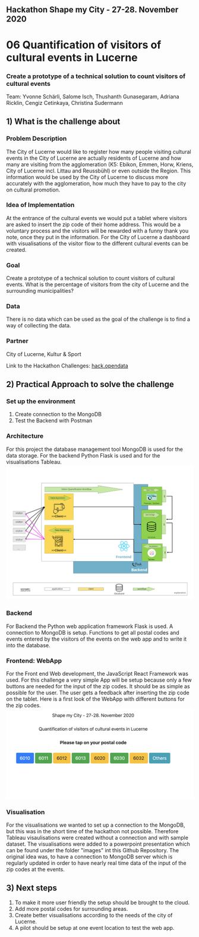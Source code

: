 ## Hackathon Shape my City - 27-28. November 2020

# 06 Quantification of visitors of cultural events in Lucerne

### Create a prototype of a technical solution to count visitors of cultural events

Team: Yvonne Schärli, Salome Isch, Thushanth Gunasegaram, Adriana Ricklin, Cengiz Cetinkaya, Christina Sudermann 

## 1) What is the challenge about

### Problem Description
The City of Lucerne would like to register how many people visiting cultural events in the City of Lucerne are actually residents of Lucerne and how many are visiting from the agglomeration (K5: Ebikon, Emmen, Horw, Kriens, City of Lucerne incl. Littau and Reussbühl) or even outside the Region. This information would be used by the City of Lucerne to discuss more accurately with the agglomeration, how much they have to pay to the city on cultural promotion.

### Idea of Implementation 
At the entrance of the cultural events we would put a tablet where visitors are asked to insert the zip code of their home address. This would be a voluntary process and the visitors will be rewarded with a funny thank you note, once they put in the information. For the City of Lucerne a dashboard with visualisations of the visitor flow to the different cultural events can be created.

### Goal
Create a prototype of a technical solution to count visitors of cultural events. What is the percentage of visitors from the city of Lucerne and the surrounding municipalities?

### Data
There is no data which can be used as the goal of the challenge is to find a way of collecting the data.

### Partner
City of Lucerne, Kultur & Sport

Link to the Hackathon Challenges:
[hack.opendata](https://hack.opendata.ch/event/35#top)

## 2) Practical Approach to solve the challenge
### Set up the environment
1. Create connection to the MongoDB 
2. Test the Backend with Postman

### Architecture
For this project the database management tool MongoDB is used for the data storage. For the backend Python Flask is used and for the visualisations Tableau. 
![Architecture](images/Architecture.png)

### Backend
For Backend the Python web application framework Flask is used. A connection to MongoDB is setup.
Functions to get all postal codes and events entered by the visitors of the events on the web app and to write it into the database. 

### Frontend: WebApp
For the Front end Web development, the JavaScript React Framework was used. For this challenge a very simple App will be setup because only a few buttons are needed for the input of the zip codes. It should be as simple as possible for the user.
The user gets a feedback after inserting the zip code on the tablet.
Here is a first look of the WebApp with different buttons for the zip codes. 
![WebApp](images/Webapp.png)

### Visualisation
For the visualisations we wanted to set up a connection to the MongoDB, but this was in the short time of the hackathon not possible. Therefore Tableau visaulisations were created without a connection and with sample dataset. The visualisations were added to a powerpoint presentation which can be found under the folder "images" int this Github Repository. 
The original idea was, to have a connection to MongoDB server which is regularly updated in order to have nearly real time data of the input of the zip codes at the events.

## 3) Next steps
1. To make it more user friendly the setup should be brought to the cloud.
2. Add more postal codes for surrounding areas.
3. Create better visualisations according to the needs of the city of Lucerne. 
4. A pilot should be setup at one event location to test the web app.
